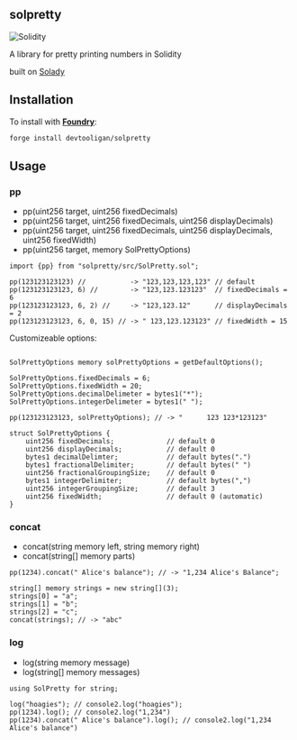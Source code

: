 ## solpretty
![Solidity][solidity-shield]

A library for pretty printing numbers in Solidity

built on [Solady](https://github.com/Vectorized/solady)

## Installation
To install with [**Foundry**](https://github.com/gakonst/foundry):

```sh
forge install devtooligan/solpretty
```

## Usage

### pp
 - pp(uint256 target, uint256 fixedDecimals)
 - pp(uint256 target, uint256 fixedDecimals, uint256 displayDecimals)
 - pp(uint256 target, uint256 fixedDecimals, uint256 displayDecimals, uint256 fixedWidth)
 - pp(uint256 target, memory SolPrettyOptions)

```solidity
import {pp} from "solpretty/src/SolPretty.sol";

pp(123123123123) //           -> "123,123,123,123" // default
pp(123123123123, 6) //        -> "123,123.123123"  // fixedDecimals = 6
pp(123123123123, 6, 2) //     -> "123,123.12"      // displayDecimals = 2
pp(123123123123, 6, 0, 15) // -> " 123,123.123123" // fixedWidth = 15
```

Customizeable options:

```solidity

SolPrettyOptions memory solPrettyOptions = getDefaultOptions();

SolPrettyOptions.fixedDecimals = 6;
SolPrettyOptions.fixedWidth = 20;
SolPrettyOptions.decimalDelimeter = bytes1("*");
SolPrettyOptions.integerDelimeter = bytes1(" ");

pp(123123123123, solPrettyOptions); // -> "      123 123*123123"

struct SolPrettyOptions {
    uint256 fixedDecimals;             // default 0
    uint256 displayDecimals;           // default 0
    bytes1 decimalDelimter;            // default bytes(".")
    bytes1 fractionalDelimiter;        // default bytes(" ")
    uint256 fractionalGroupingSize;    // default 0
    bytes1 integerDelimiter;           // default bytes(",")
    uint256 integerGroupingSize;       // default 3
    uint256 fixedWidth;                // default 0 (automatic)
}
```

### concat
 - concat(string memory left, string memory right)
 - concat(string[] memory parts)

```solidity
pp(1234).concat(" Alice's balance"); // -> "1,234 Alice's Balance";

string[] memory strings = new string[](3);
strings[0] = "a";
strings[1] = "b";
strings[2] = "c";
concat(strings); // -> "abc"

```

### log
 - log(string memory message)
 - log(string[] memory messages)

```solidity
using SolPretty for string;

log("hoagies"); // console2.log("hoagies");
pp(1234).log(); // console2.log("1,234")
pp(1234).concat(" Alice's balance").log(); // console2.log("1,234 Alice's balance")

```

[solidity-shield]: https://img.shields.io/badge/solidity-%3E=0.8.4%20%3C=0.8.21-aa6746

